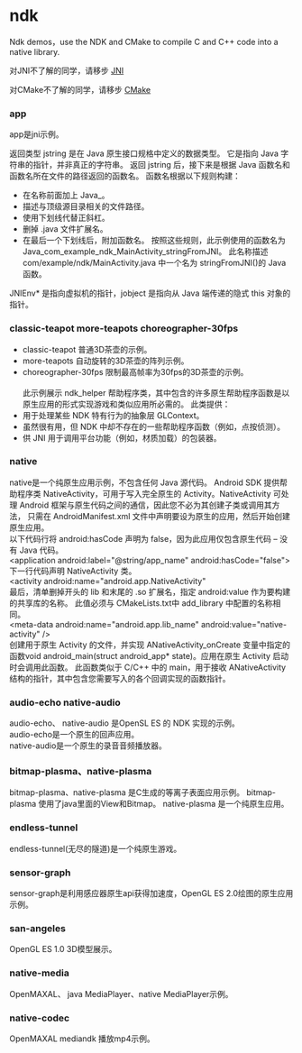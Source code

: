 # ndk

Ndk demos，use the NDK and CMake to compile C and C++ code into a native library.

对JNI不了解的同学，请移步
[JNI](https://github.com/suyimin/ndk/blob/master/jni.md)

对CMake不了解的同学，请移步
[CMake](https://github.com/suyimin/ndk/blob/master/CMake.md)

### app
app是jni示例。

返回类型 jstring 是在 Java 原生接口规格中定义的数据类型。 它是指向 Java 字符串的指针，并非真正的字符串。
返回 jstring 后，接下来是根据 Java 函数名和函数名所在文件的路径返回的函数名。 函数名根据以下规则构建：
* 在名称前面加上 Java_。
* 描述与顶级源目录相关的文件路径。
* 使用下划线代替正斜杠。
* 删掉 .java 文件扩展名。
* 在最后一个下划线后，附加函数名。
按照这些规则，此示例使用的函数名为 Java_com_example_ndk_MainActivity_stringFromJNI。 此名称描述 com/example/ndk/MainActivity.java 中一个名为 stringFromJNI()的 Java 函数。

JNIEnv* 是指向虚拟机的指针，jobject 是指向从 Java 端传递的隐式 this 对象的指针。


### classic-teapot more-teapots choreographer-30fps
* classic-teapot 普通3D茶壶的示例。<br>
* more-teapots 自动旋转的3D茶壶的阵列示例。<br>
* choreographer-30fps 限制最高帧率为30fps的3D茶壶的示例。<br><br>
此示例展示 ndk_helper 帮助程序类，其中包含的许多原生帮助程序函数是以原生应用的形式实现游戏和类似应用所必需的。 此类提供：<br>
* 用于处理某些 NDK 特有行为的抽象层 GLContext。<br>
* 虽然很有用，但 NDK 中却不存在的一些帮助程序函数（例如，点按侦测）。<br>
* 供 JNI 用于调用平台功能（例如，材质加载）的包装器。


### native
native是一个纯原生应用示例，不包含任何 Java 源代码。
Android SDK 提供帮助程序类 NativeActivity，可用于写入完全原生的 Activity。NativeActivity 可处理 Android 框架与原生代码之间的通信，因此您不必为其创建子类或调用其方法， 只需在 AndroidManifest.xml 文件中声明要设为原生的应用，然后开始创建原生应用。<br>
以下代码行将 android:hasCode 声明为 false，因为此应用仅包含原生代码 – 没有 Java 代码。<br>
\<application android:label="@string/app_name"
android:hasCode="false"><br>
下一行代码声明 NativeActivity 类。<br>
\<activity android:name="android.app.NativeActivity"<br>
最后，清单删掉开头的 lib 和末尾的 .so 扩展名，指定 android:value 作为要构建的共享库的名称。 此值必须与 CMakeLists.txt中 add_library 中配置的名称相同。<br>
\<meta-data android:name="android.app.lib_name"
        android:value="native-activity" /><br>
创建用于原生 Activity 的文件，并实现 ANativeActivity_onCreate 变量中指定的函数void android_main(struct android_app* state)。应用在原生 Activity 启动时会调用此函数。 此函数类似于 C/C++ 中的 main，用于接收 ANativeActivity 结构的指针，其中包含您需要写入的各个回调实现的函数指针。<br>

### audio-echo native-audio
audio-echo、 native-audio 是OpenSL ES 的 NDK 实现的示例。<br>
audio-echo是一个原生的回声应用。<br>
native-audio是一个原生的录音音频播放器。<br>

### bitmap-plasma、native-plasma
bitmap-plasma、native-plasma 是C生成的等离子表面应用示例。
bitmap-plasma 使用了java里面的View和Bitmap。
native-plasma 是一个纯原生应用。

### endless-tunnel
endless-tunnel(无尽的隧道)是一个纯原生游戏。

### sensor-graph
sensor-graph是利用感应器原生api获得加速度，OpenGL ES 2.0绘图的原生应用示例。

### san-angeles
OpenGL ES 1.0 3D模型展示。

### native-media
OpenMAXAL、 java MediaPlayer、native MediaPlayer示例。

### native-codec
OpenMAXAL mediandk 播放mp4示例。

